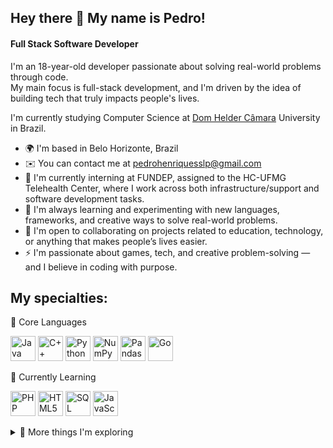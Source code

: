 ## Hey there 👋 My name is Pedro!

#### Full Stack Software Developer

I'm an 18-year-old developer passionate about solving real-world problems through code.  
My main focus is full-stack development, and I'm driven by the idea of building tech that truly impacts people's lives.

I'm currently studying Computer Science at [Dom Helder Câmara](https://domhelder.edu.br/) University in Brazil.

* 🌍  I'm based in Belo Horizonte, Brazil
* ✉️  You can contact me at [pedrohenriquesslp@gmail.com](mailto:pedrohenriquesslp@gmail.com)
* 🚀  I'm currently interning at FUNDEP, assigned to the HC-UFMG Telehealth Center, where I work across both infrastructure/support and software development tasks.
* 🧠  I'm always learning and experimenting with new languages, frameworks, and creative ways to solve real-world problems.  
* 🤝  I'm open to collaborating on projects related to education, technology, or anything that makes people’s lives easier.  
* ⚡  I'm passionate about games, tech, and creative problem-solving — and I believe in coding with purpose.


## My specialties:

🚀 Core Languages
<p align="left"> <img src="https://cdn.jsdelivr.net/gh/devicons/devicon/icons/java/java-original.svg" height="40" alt="Java"/> <img src="https://cdn.jsdelivr.net/gh/devicons/devicon/icons/cplusplus/cplusplus-original.svg" height="40" alt="C++"/> <img src="https://cdn.jsdelivr.net/gh/devicons/devicon/icons/python/python-original.svg" height="40" alt="Python"/> <img src="https://cdn.jsdelivr.net/gh/devicons/devicon/icons/numpy/numpy-original.svg" height="40" alt="NumPy"/> <img src="https://cdn.jsdelivr.net/gh/devicons/devicon/icons/pandas/pandas-original.svg" height="40" alt="Pandas"/> <img src="https://cdn.jsdelivr.net/gh/devicons/devicon/icons/go/go-original.svg" height="40" alt="Go"/> </p>

🌱 Currently Learning
<p align="left"> <img src="https://cdn.jsdelivr.net/gh/devicons/devicon/icons/php/php-original.svg" height="40" alt="PHP"/> <img src="https://cdn.jsdelivr.net/gh/devicons/devicon/icons/html5/html5-original.svg" height="40" alt="HTML5"/> <img src="https://cdn.jsdelivr.net/gh/devicons/devicon/icons/mysql/mysql-original.svg" height="40" alt="SQL"/> <img src="https://cdn.jsdelivr.net/gh/devicons/devicon/icons/javascript/javascript-original.svg" height="40" alt="JavaScript"/> </p>

<details> <summary>🧪 More things I'm exploring</summary>
🧠 Languages I Will Learn Soon
<p align="left"> <img src="https://cdn.jsdelivr.net/gh/devicons/devicon/icons/c/c-original.svg" height="40" alt="C"/> <img src="https://cdn.jsdelivr.net/gh/devicons/devicon/icons/csharp/csharp-original.svg" height="40" alt="C#"/> <img src="https://cdn.jsdelivr.net/gh/devicons/devicon/icons/css3/css3-original.svg" height="40" alt="CSS3"/> <!-- Htmx não tem ícone oficial, usando placeholder --> <img src="https://img.shields.io/badge/htmx-3D72D7?style=for-the-badge&logoColor=white" height="40" alt="htmx"/> <img src="https://cdn.jsdelivr.net/gh/devicons/devicon/icons/kotlin/kotlin-original.svg" height="40" alt="Kotlin"/> <img src="https://cdn.jsdelivr.net/gh/devicons/devicon/icons/lua/lua-original.svg" height="40" alt="Lua"/> <img src="https://cdn.jsdelivr.net/gh/devicons/devicon/icons/perl/perl-original.svg" height="40" alt="Perl"/> <img src="https://cdn.jsdelivr.net/gh/devicons/devicon/icons/ruby/ruby-original.svg" height="40" alt="Ruby"/> <img src="https://cdn.jsdelivr.net/gh/devicons/devicon/icons/solidity/solidity-original.svg" height="40" alt="Solidity"/> <img src="https://cdn.jsdelivr.net/gh/devicons/devicon/icons/typescript/typescript-original.svg" height="40" alt="TypeScript"/> <img src="https://cdn.jsdelivr.net/gh/devicons/devicon/icons/sqlite/sqlite-original.svg" height="40" alt="SQLite"/> <!-- NoSQL não tem ícone padrão --> <img src="https://img.shields.io/badge/NoSQL-000000?style=for-the-badge&logoColor=white" height="40" alt="NoSQL"/> </p>

🛠️ IDEs I Use
<p align="left"> <img src="https://cdn.jsdelivr.net/gh/devicons/devicon/icons/intellij/intellij-original.svg" height="40" alt="IntelliJ IDEA"/> <img src="https://cdn.jsdelivr.net/gh/devicons/devicon/icons/pycharm/pycharm-original.svg" height="40" alt="PyCharm"/> <img src="https://cdn.jsdelivr.net/gh/devicons/devicon/icons/arduino/arduino-original.svg" height="40" alt="Arduino IDE"/> <img src="https://cdn.jsdelivr.net/gh/devicons/devicon/icons/vscode/vscode-original.svg" height="40" alt="VSCode"/> <img src="https://img.icons8.com/?size=100&id=6RHskkZGRABM&format=png&color=000000" height="40" alt="Sublime Text"/> </p>

🤖 AI Tools I Use
<p align="left"> <img src="https://img.icons8.com/?size=100&id=ka3InxFU3QZa&format=png&color=000000" height="40" alt="ChatGPT"/> <img src="https://img.icons8.com/?size=100&id=zQjzFjPpT2Ek&format=png&color=000000" height="40" alt="Claude"/> <img src="https://img.icons8.com/?size=100&id=5WrDC03cg9ua&format=png&color=000000" height="40" alt="Perplexity"/> <img src="https://simpleicons.org/icons/v0.svg" height="40" alt="V0.dev"/> </p>

🎨 Design Tools
<p align="left"> <img src="https://cdn.jsdelivr.net/gh/devicons/devicon/icons/canva/canva-original.svg" height="40" alt="Canva"/> <img src="https://cdn.jsdelivr.net/gh/devicons/devicon/icons/blender/blender-original.svg" height="40" alt="Blender"/> <img src="https://img.icons8.com/?size=100&id=108781&format=png&color=000000" height="40" alt="Adobe After Effects"/> <img src="https://img.icons8.com/?size=100&id=QaT9iepDXQab&format=png&color=000000" height="40" alt="Adobe Illustrator"/> <img src="https://img.icons8.com/?size=100&id=13675&format=png&color=000000" height="40" alt="Adobe Indesign"/>   <img src="https://img.icons8.com/?size=100&id=e57Y1CnsOasB&format=png&color=000000" height="40" alt="Adobe Premiere Pro"/> <img src="https://img.icons8.com/?size=100&id=13677&format=png&color=000000" height="40" alt="Adobe Photoshop"/>  </p> 

📞 Communication Tools
<p align="left"> <img src="https://img.icons8.com/?size=100&id=zQ92KI7XjZgR&format=png&color=000000" height="40" alt="Microsoft Teams"/> <img src="https://img.icons8.com/?size=100&id=pE97I4t7Il9M&format=png&color=000000" height="40" alt="Google Meet"/> <img src="https://img.icons8.com/?size=100&id=2mIgusGquJFz&format=png&color=000000" height="40" alt="Discord"/> <img src="https://img.icons8.com/?size=100&id=108449&format=png&color=000000" height="40" alt="TeamSpeak"/> <img src="https://img.icons8.com/?size=100&id=82ewLsKHYlLc&format=png&color=000000" height="40" alt="Zoom"/> <img src="https://img.icons8.com/?size=100&id=16713&format=png&color=000000" height="40" alt="WhatsApp"/> </p>

🗂️ Office Suite
<p align="left"> <img src="https://img.icons8.com/?size=100&id=117561&format=png&color=000000" height="40" alt="Microsoft Excel"/> <img src="https://img.icons8.com/?size=100&id=117557&format=png&color=000000" height="40" alt="Microsoft PowerPoint"/> <img src="https://img.icons8.com/?size=100&id=pGHcje298xSl&format=png&color=000000" height="40" alt="Microsoft Word"/> <img src="https://img.icons8.com/?size=100&id=30464&format=png&color=000000" height="40" alt="Google Docs"/> <img src="https://img.icons8.com/?size=100&id=6yIWVyFTE0no&format=png&color=000000" height="40" alt="Google Sheets"/> <img src="https://img.icons8.com/?size=100&id=30462&format=png&color=000000" height="40" alt="Google Slides"/> </p>

💻 Operating Systems
<p align="left"> <img src="https://cdn.jsdelivr.net/gh/devicons/devicon/icons/windows8/windows8-original.svg" height="40" alt="Windows"/> <img src="https://cdn.jsdelivr.net/gh/devicons/devicon/icons/linux/linux-original.svg" height="40" alt="Linux"/> <img src="https://cdn.jsdelivr.net/gh/devicons/devicon/icons/android/android-original.svg" height="40" alt="Android"/> <img src="https://cdn.jsdelivr.net/gh/devicons/devicon/icons/linuxmint/linuxmint-original.svg" height="40" alt="Linux Mint"/> <img src="https://img.icons8.com/?size=100&id=20828&format=png&color=000000" height="40" alt="iOS"/> </p>

## What I don't know, give me a few time 😁

[![peguimasid github stats](https://github-readme-stats.vercel.app/api?username=PedroX-dev&show_icons=true&title_color=fff&icon_color=37aaff&text_color=f8f8f2&bg_color=171c24&count_private=true)](https://github.com/PedroX-dev)](https://github.com/PedroX-dev)

[![Top Langs](https://github-readme-stats.vercel.app/api/top-langs/?username=PedroX-dev&layout=compact&title_color=fff&text_color=f8f8f2&hide=java&bg_color=171c24)](https://github.com/PedroX-dev)


#### Socials

<p align="left">
  <a href="https://discord.com/users/443041665192558600" target="_blank" rel="noreferrer"><img src="https://raw.githubusercontent.com/danielcranney/readme-generator/main/public/icons/socials/discord.svg" width="32" height="32" /></a>
  <a href="https://github.com/PedroX-dev" target="_blank" rel="noreferrer"><img src="https://raw.githubusercontent.com/danielcranney/readme-generator/main/public/icons/socials/github-dark.svg" width="32" height="32" /></a>
  <a href="https://www.linkedin.com/in/pedro-henrique-dos-santos-souza-link/" target="_blank" rel="noreferrer"><img src="https://raw.githubusercontent.com/danielcranney/readme-generator/main/public/icons/socials/linkedin.svg" width="32" height="32" /></a>
</p>
